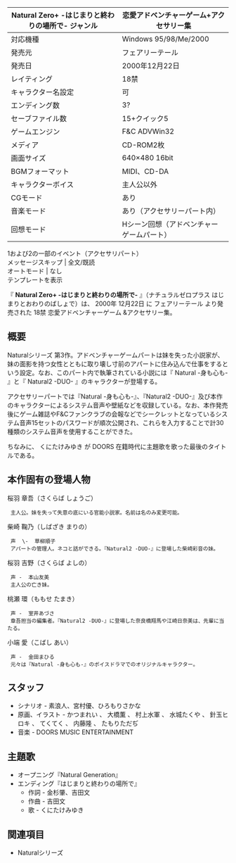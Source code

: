 Natural Zero+ -はじまりと終わりの場所で-  ジャンル  |  恋愛アドベンチャーゲーム+アクセサリー集   
---|---  
対応機種  |  Windows 95/98/Me/2000   
発売元  |  フェアリーテール   
発売日  |  2000年12月22日   
レイティング  |  18禁   
キャラクター名設定  |  可   
エンディング数  |  3?   
セーブファイル数  |  15+クイック5   
ゲームエンジン  |  F&C ADVWin32   
メディア  |  CD-ROM2枚   
画面サイズ  |  640×480 16bit   
BGMフォーマット  |  MIDI、CD-DA   
キャラクターボイス  |  主人公以外   
CGモード  |  あり   
音楽モード  |  あり（アクセサリーパート内）   
回想モード  |  Hシーン回想（アドベンチャーゲームパート）   
1および2の一部のイベント（アクセサリパート）  
メッセージスキップ  |  全文/既読   
オートモード  |  なし   
テンプレートを表示  
  
『 **Natural Zero+ -はじまりと終わりの場所で-** 』（ナチュラルゼロプラス はじまりとおわりのばしょで）は、  2000年
12月22日  に  フェアリーテール  より発売された  18禁  恋愛アドベンチャーゲーム  &アクセサリー集。

##  概要  

Naturalシリーズ
第3作。アドベンチャーゲームパートは妹を失った小説家が、妹の面影を持つ女性とともに取り壊し寸前のアパートに住み込んで仕事をするという設定。なお、このパート内で執筆されている小説には『
Natural -身も心も-  』と『  Natural2 -DUO-  』のキャラクターが登場する。

アクセサリーパートでは『Natural -身も心も-』、『Natural2
-DUO-』及び本作のキャラクターによるシステム音声や壁紙などを収録している。なお、本作発売後にゲーム雑誌やF&Cファンクラブの会報などでシークレットとなっているシステム音声15セットのパスワードが順次公開され、これらを入力することで計30種類のシステム音声を使用することができた。

ちなみに、  くにたけみゆき  が  DOORS  在籍時代に主題歌を歌った最後のタイトルである。

##  本作固有の登場人物  

桜羽 章吾（さくらば しょうご）

     主人公。妹を失って失意の底にいる官能小説家。名前は名のみ変更可能。 
柴崎 鞠乃（しばざき まりの）

     声  \-  草柳順子 
     アパートの管理人。ネコと話ができる。『Natural2 -DUO-』に登場した柴崎彩音の妹。 
桜羽 吉野（さくらば よしの）

     声 -  本山友美 
     主人公の亡き妹。 
桃瀬 環（ももせ たまき）

     声 -  室井あづさ 
     章吾担当の編集者。『Natural2 -DUO-』に登場した奈良橋翔馬や江崎日奈美は、先輩に当たる。 
小端 愛（こばし あい）

     声 -  金田まひる 
     元々は『Natural -身も心も-』のボイスドラマでのオリジナルキャラクター。 

##  スタッフ  

  * シナリオ - 素浪人、宮村優、ひろもりさかな 
  * 原画、イラスト -  かつまれい  、  大橋薫  、  村上水軍  、  水城たくや  、  針玉ヒロキ  、  てくてく  、  内藤隆  、  たもりただぢ 
  * 音楽 -  DOORS MUSIC ENTERTAINMENT 

##  主題歌  

  * オープニング『Natural Generation』 
  * エンディング『はじまりと終わりの場所で』 
    * 作詞 - 金杉肇、吉田文 
    * 作曲 - 吉田文 
    * 歌 - くにたけみゆき 

##  関連項目  

  * Naturalシリーズ 

